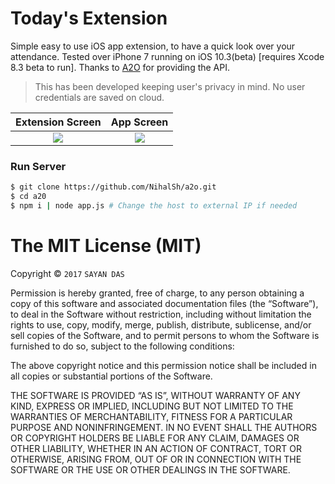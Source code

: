 # Today's Extension

Simple easy to use iOS app extension, to have a quick look over your attendance. Tested over iPhone 7 running on iOS 10.3(beta) [requires Xcode 8.3 beta to run]. Thanks to [A2O](https://github.com/NihalSh/a2o) for providing the API.

> This has been developed keeping user's privacy in mind. 
> No user credentials are saved on cloud.

Extension Screen           |  App Screen
:-------------------------:|:-------------------------:
![](https://...Ocean.png)  |  ![](https://...Dark.png)

### Run Server

```bash
$ git clone https://github.com/NihalSh/a2o.git
$ cd a20
$ npm i | node app.js # Change the host to external IP if needed
```

The MIT License (MIT)
=====================

Copyright © `2017` `SAYAN DAS`

Permission is hereby granted, free of charge, to any person
obtaining a copy of this software and associated documentation
files (the “Software”), to deal in the Software without
restriction, including without limitation the rights to use,
copy, modify, merge, publish, distribute, sublicense, and/or sell
copies of the Software, and to permit persons to whom the
Software is furnished to do so, subject to the following
conditions:

The above copyright notice and this permission notice shall be
included in all copies or substantial portions of the Software.

THE SOFTWARE IS PROVIDED “AS IS”, WITHOUT WARRANTY OF ANY KIND,
EXPRESS OR IMPLIED, INCLUDING BUT NOT LIMITED TO THE WARRANTIES
OF MERCHANTABILITY, FITNESS FOR A PARTICULAR PURPOSE AND
NONINFRINGEMENT. IN NO EVENT SHALL THE AUTHORS OR COPYRIGHT
HOLDERS BE LIABLE FOR ANY CLAIM, DAMAGES OR OTHER LIABILITY,
WHETHER IN AN ACTION OF CONTRACT, TORT OR OTHERWISE, ARISING
FROM, OUT OF OR IN CONNECTION WITH THE SOFTWARE OR THE USE OR
OTHER DEALINGS IN THE SOFTWARE.





